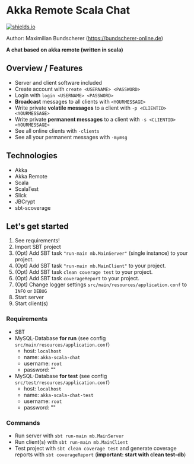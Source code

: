# Akka Remote Scala Chat

[![shields.io](http://img.shields.io/badge/license-Apache2-blue.svg)](http://www.apache.org/licenses/LICENSE-2.0.txt)

Author: Maximilian Bundscherer (https://bundscherer-online.de)

**A chat based on akka remote (written in scala)**

## Overview / Features
- Server and client software included
- Create account with `create <USERNAME> <PASSWORD>`
- Login with `login <USERNAME> <PASSWORD>`
- **Broadcast** messages to all clients with `<YOURMESSAGE>`
- Write private **volatile messages** to a client with `-p <CLIENTID> <YOURMESSAGE>`
- Write private **permanent messages** to a client with `-s <CLIENTID> <YOURMESSAGE>`
- See all online clients with `-clients`
- See all your permanent messages with `-mymsg`

## Technologies
- Akka
- Akka Remote
- Scala
- ScalaTest
- Slick
- JBCrypt
- sbt-scoverage

## Let's get started
1. See requirements!
2. Import SBT project
3. (Opt) Add SBT task `"run-main mb.MainServer"` (single instance) to your project.
4. (Opt) Add SBT task `"run-main mb.MainClient"` to your project.
5. (Opt) Add SBT task `clean coverage test` to your project.
6. (Opt) Add SBT task `coverageReport` to your project.
7. (Opt) Change logger settings `src/main/resources/application.conf` to `INFO` or `DEBUG`
8. Start server
9. Start client(s)

### Requirements
- SBT
- MySQL-Database **for run** (see config `src/main/resources/application.conf`)
    - host: `localhost`
    - name: `akka-scala-chat`
    - username: `root`
    - password: ""
- MySQL-Database **for test** (see config `src/test/resources/application.conf`)
    - host: `localhost`
    - name: `akka-scala-chat-test`
    - username: `root`
    - password: ""
    
### Commands
- Run server with `sbt run-main mb.MainServer`
- Run client(s) with `sbt run-main mb.MainClient`
- Test project with `sbt clean coverage test` and generate coverage reports with `sbt coverageReport` (**important: start with clean test-db**)
